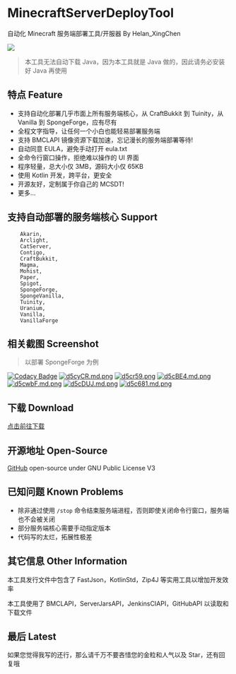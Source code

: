 # MinecraftServerDeployTool
自动化 Minecraft 服务端部署工具/开服器 By Helan_XingChen

![](https://img.shields.io/badge/license-GPL--3.0-orange)
> 本工具无法自动下载 Java，因为本工具就是 Java 做的，因此请务必安装好 Java 再使用

## 特点 Feature

- 支持自动化部署几乎市面上所有服务端核心，从 CraftBukkit 到 Tuinity，从 Vanilla 到 SpongeForge，应有尽有
- 全程文字指导，让任何一个小白也能轻易部署服务端
- 支持 BMCLAPI 镜像资源下载加速，忘记漫长的服务端部署等待!
- 自动同意 EULA，避免手动打开 eula.txt
- 全命令行窗口操作，拒绝难以操作的 UI 界面
- 程序轻量，总大小仅 3MB，源码大小仅 65KB
- 使用 Kotlin 开发，跨平台，更安全
- 开源友好，定制属于你自己的 MCSDT!
- 更多...



## 支持自动部署的服务端核心 Support

        Akarin,
        Arclight,
        CatServer,
        Contigo,
        CraftBukkit,
        Magma,
        Mohist,
        Paper,
        Spigot,
        SpongeForge,
        SpongeVanilla,
        Tuinity,
        Uranium,
        Vanilla,
        VanillaForge
        
## 相关截图 Screenshot
> 以部署 SpongeForge 为例

[![Codacy Badge](https://api.codacy.com/project/badge/Grade/a19111b87e8c4fa095c00a160953d07c)](https://app.codacy.com/manual/shaokeyibb/MinecraftServerDeployTool?utm_source=github.com&utm_medium=referral&utm_content=shaokeyibb/MinecraftServerDeployTool&utm_campaign=Badge_Grade_Dashboard)
[![d5cyCR.md.png](https://s1.ax1x.com/2020/08/28/d5cyCR.md.png)](https://imgchr.com/i/d5cyCR)
[![d5cr59.png](https://s1.ax1x.com/2020/08/28/d5cr59.png)](https://imgchr.com/i/d5cr59)
[![d5cBE4.md.png](https://s1.ax1x.com/2020/08/28/d5cBE4.md.png)](https://imgchr.com/i/d5cBE4)
[![d5cwbF.md.png](https://s1.ax1x.com/2020/08/28/d5cwbF.md.png)](https://imgchr.com/i/d5cwbF)
[![d5cDUJ.md.png](https://s1.ax1x.com/2020/08/28/d5cDUJ.md.png)](https://imgchr.com/i/d5cDUJ)
[![d5c681.md.png](https://s1.ax1x.com/2020/08/28/d5c681.md.png)](https://imgchr.com/i/d5c681)

## 下载 Download

[点击前往下载](https://github.com/shaokeyibb/MinecraftServerDeployTool/releases)

## 开源地址 Open-Source

[GitHub](https://github.com/shaokeyibb/MinecraftServerDeployTool) open-source under GNU Public License V3

## 已知问题 Known Problems

- 除非通过使用 `/stop` 命令结束服务端进程，否则即使关闭命令行窗口，服务端也不会被关闭
- 部分服务端核心需要手动指定版本
- 代码写的太烂，拓展性极差

## 其它信息 Other Information

  本工具发行文件中包含了 FastJson，KotlinStd，Zip4J 等实用工具以增加开发效率

  本工具使用了 BMCLAPI，ServerJarsAPI，JenkinsCIAPI，GitHubAPI 以读取和下载文件

## 最后 Latest

如果您觉得我写的还行，那么请千万不要吝惜您的金粒和人气以及 Star，还有回复哦
